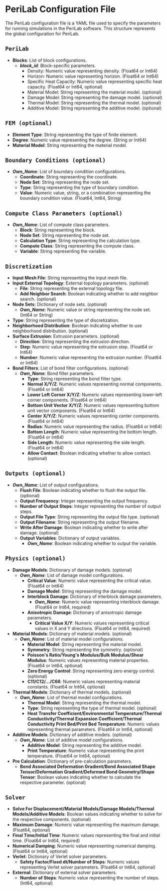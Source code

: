 # PeriLab Configuration File

The PeriLab configuration file is a YAML file used to specify the parameters for running simulations in the PeriLab software. This structure represents the global configuration for PeriLab.

## `PeriLab`

- **Blocks**: List of block configurations.
  - **_block_id_**: Block-specific parameters.
    - Density: Numeric value representing density. (Float64 or Int64)
    - Horizon: Numeric value representing horizon. (Float64 or Int64)
    - Specific Heat Capacity: Numeric value representing specific heat capacity. (Float64 or Int64, optional)
    - Material Model: String representing the material model. (optional)
    - Damage Model: String representing the damage model. (optional)
    - Thermal Model: String representing the thermal model. (optional)
    - Additive Model: String representing the additive model. (optional)

## `FEM (optional)`

- **Element Type**: String representing the type of finite element.
- **Degree**: Numeric value representing the degree. (String or Int64)
- **Material Model**: String representing the material model.

## `Boundary Conditions (optional)`

- **_Own_Name_**: List of boundary condition configurations.
  - **Coordinate**: String representing the coordinate.
  - **Node Set**: String representing the node set.
  - **Type**: String representing the type of boundary condition.
  - **Value**: Numeric value, string, or a combination representing the boundary condition value. (Float64, Int64, String)

## `Compute Class Parameters (optional)`

- **_Own_Name_**: List of compute class parameters.
  - **Block**: String representing the block.
  - **Node Set**: String representing the node set.
  - **Calculation Type**: String representing the calculation type.
  - **Compute Class**: String representing the compute class.
  - **Variable**: String representing the variable.

## `Discretization`

- **Input Mesh File**: String representing the input mesh file.
- **Input External Topology**: External topology parameters. (optional)
  - **File**: String representing the external topology file.
  - **Add Neighbor Search**: Boolean indicating whether to add neighbor search. (optional)
- **Node Sets**: Dictionary of node sets. (optional)
  - **_Own_Name_**: Numeric value or string representing the node set. (Int64 or String)
- **Type**: String representing the type of discretization.
- **Neighborhood Distribution**: Boolean indicating whether to use neighborhood distribution. (optional)
- **Surface Extrusion**: Extrusion parameters. (optional)
  - **Direction**: String representing the extrusion direction.
  - **Step**: Numeric value representing the extrusion step. (Float64 or Int64)
  - **Number**: Numeric value representing the extrusion number. (Float64 or Int64)
- **Bond Filters**: List of bond filter configurations. (optional)
  - **_Own_Name_**: Bond filter parameters.
    - **Type**: String representing the bond filter type.
    - **Normal X/Y/Z**: Numeric values representing normal components. (Float64 or Int64)
    - **Lower Left Corner X/Y/Z**: Numeric values representing lower-left corner components. (Float64 or Int64)
    - **Bottom Unit Vector X/Y/Z**: Numeric values representing bottom unit vector components. (Float64 or Int64)
    - **Center X/Y/Z**: Numeric values representing center components. (Float64 or Int64)
    - **Radius**: Numeric value representing the radius. (Float64 or Int64)
    - **Bottom Length**: Numeric value representing the bottom length. (Float64 or Int64)
    - **Side Length**: Numeric value representing the side length. (Float64 or Int64)
    - **Allow Contact**: Boolean indicating whether to allow contact. (optional)

## `Outputs (optional)`

- **_Own_Name_**: List of output configurations.
  - **Flush File**: Boolean indicating whether to flush the output file. (optional)
  - **Output Frequency**: Integer representing the output frequency.
  - **Number of Output Steps**: Integer representing the number of output steps.
  - **Output File Type**: String representing the output file type. (optional)
  - **Output Filename**: String representing the output filename.
  - **Write After Damage**: Boolean indicating whether to write after damage. (optional)
  - **Output Variables**: Dictionary of output variables.
    - **_Own_Name_**: Boolean indicating whether to output the variable.

## `Physics (optional)`

- **Damage Models**: Dictionary of damage models. (optional)
  - **_Own_Name_**: List of damage model configurations.
    - **Critical Value**: Numeric value representing the critical value. (Float64 or Int64)
    - **Damage Model**: String representing the damage model.
    - **Interblock Damage**: Dictionary of interblock damage parameters.
      - **_Own_Name_**: Numeric value representing interblock damage. (Float64 or Int64, required)
    - **Anisotropic Damage**: Dictionary of anisotropic damage parameters.
      - **Critical Value X/Y**: Numeric values representing critical values in X and Y directions. (Float64 or Int64, required)
- **Material Models**: Dictionary of material models. (optional)
  - **_Own_Name_**: List of material model configurations.
    - **Material Model**: String representing the material model.
    - **Symmetry**: String representing the symmetry. (optional)
    - **Poisson's Ratio/Young's Modulus/Bulk Modulus/Shear Modulus**: Numeric values representing material properties. (Float64 or Int64, optional)
    - **Zero Energy Control**: String representing zero energy control. (optional)
    - **C11/C12/.../C66**: Numeric values representing material constants. (Float64 or Int64, optional)
- **Thermal Models**: Dictionary of thermal models. (optional)
  - **_Own_Name_**: List of thermal model configurations.
    - **Thermal Model**: String representing the thermal model.
    - **Type**: String representing the type of thermal model. (optional)
    - **Heat Transfer Coefficient/Environmental Temperature/Thermal Conductivity/Thermal Expansion Coefficient/Thermal Conductivity Print Bed/Print Bed Temperature**: Numeric values representing thermal parameters. (Float64 or Int64, optional)
- **Additive Models**: Dictionary of additive models. (optional)
  - **_Own_Name_**: List of additive model configurations.
    - **Additive Model**: String representing the additive model.
    - **Print Temperature**: Numeric value representing the print temperature. (Float64 or Int64, optional)
- **Pre Calculation**: Dictionary of pre-calculation parameters.
  - **Bond Associated Deformation Gradient/Bond Associated Shape Tensor/Deformation Gradient/Deformed Bond Geometry/Shape Tensor**: Boolean values indicating whether to calculate the respective parameter. (optional)

## `Solver`

- **Solve For Displacement/Material Models/Damage Models/Thermal Models/Additive Models**: Boolean values indicating whether to solve for the respective components. (optional)
- **Maximum Damage**: Numeric value representing the maximum damage. (Float64, optional)
- **Final Time/Initial Time**: Numeric values representing the final and initial time. (Float64 or Int64, required)
- **Numerical Damping**: Numeric value representing numerical damping. (Float64 or Int64, optional)
- **Verlet**: Dictionary of Verlet solver parameters.
  - **Safety Factor/Fixed dt/Number of Steps**: Numeric values representing Verlet solver parameters. (Float64 or Int64, optional)
- **External**: Dictionary of external solver parameters.
  - **Number of Steps**: Numeric value representing the number of steps. (Int64, optional)

